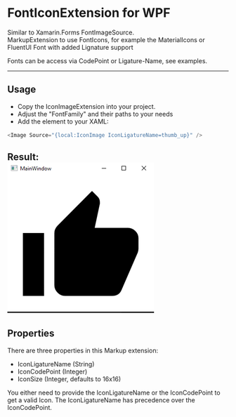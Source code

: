# FontIconExtension for WPF
Similar to Xamarin.Forms FontImageSource. <br>
MarkupExtension to use FontIcons, for example the MaterialIcons or FluentUI Font with added Lignature support

Fonts can be access via CodePoint or Ligature-Name, see examples.

---
## Usage
* Copy the IconImageExtension into your project.
* Adjust the "FontFamily" and their paths to your needs
* Add the element to your XAML:
 ```c#
<Image Source="{local:IconImage IconLigatureName=thumb_up}" />
```
Result:<br>
![alt text](https://github.com/erythana/WPF_FontIconExtension/blob/main/screenshot.png "Font ligature example")
---
## Properties
There are three properties in this Markup extension:
* IconLigatureName (String)
* IconCodePoint (Integer)
* IconSize (Integer, defaults to 16x16)

You either need to provide the IconLigatureName or the IconCodePoint to get a valid Icon. The IconLigatureName has precedence over the IconCodePoint.
